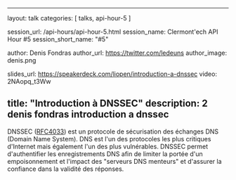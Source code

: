 ---
layout: talk
categories: [ talks, api-hour-5 ]

session_url: /api-hours/api-hour-5.html
session_name: Clermont'ech API Hour &#35;5
session_short_name: "&#35;5"

author: Denis Fondras
author_url: https://twitter.com/ledeuns
author_image: denis.png

slides_url: https://speakerdeck.com/liopen/introduction-a-dnssec
video: 2NAopq_t3Ww

title: "Introduction à DNSSEC"
description: 2 denis fondras introduction a dnssec
------

DNSSEC ([RFC4033](http://www.ietf.org/rfc/rfc4033.txt)) est un protocole de
sécurisation des échanges DNS (Domain Name System). DNS est l'un des protocoles
les plus critiques d'Internet mais également l'un des plus vulnérables. DNSSEC
permet d'authentifier les enregistrements DNS afin de limiter la portée d'un
empoisonnement et l'impact des "serveurs DNS menteurs" et d'assurer la
confiance dans la validité des réponses.
